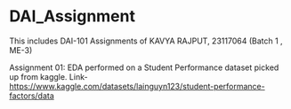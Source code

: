# DAI_Assignment
This includes DAI-101 Assignments of KAVYA RAJPUT, 23117064 (Batch 1 , ME-3)

Assignment 01: EDA performed on a Student Performance dataset picked up from kaggle. Link- https://www.kaggle.com/datasets/lainguyn123/student-performance-factors/data


